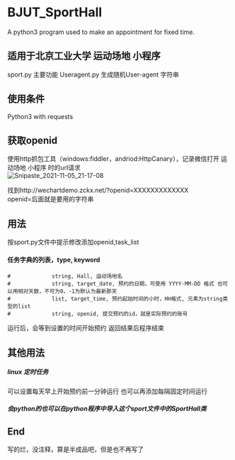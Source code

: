 # BJUT_SportHall
A python3 program used to make an appointment for fixed time.
## 适用于北京工业大学 运动场地 小程序
sport.py 主要功能
Useragent.py 生成随机User-agent 字符串
## 使用条件
Python3 with requests
## 获取openid
使用http抓包工具（windows:fiddler，andriod:HttpCanary），记录微信打开 运动场地 小程序 时的url请求  
![Snipaste_2021-11-05_21-17-08](https://user-images.githubusercontent.com/87631193/140518458-e486fa78-3613-429c-8ac3-625ed6c9c7f3.png)

找到http://wechartdemo.zckx.net/?openid=XXXXXXXXXXXXX  
openid=后面就是要用的字符串
## 用法
按sport.py文件中提示修改添加openid,task_list
 #### 任务字典的列表，type, keyword
    #             string, Hall, 运动场地名 
    #             string, target_date, 预约的日期，可使用 YYYY-MM-DD 格式 也可以用相对天数，不可为0，-1为默认为最新那天
    #             list, target_time, 预约起始时间的小时，HH格式, 元素为string类型的list
    #             string, openid, 提交预约的id，就是实际预约的账号
运行后，会等到设置的时间开始预约
返回结果后程序结束
## 其他用法
##### linux 定时任务 
可以设置每天早上开始预约前一分钟运行
也可以再添加每隔固定时间运行
##### 会python的也可以在python程序中导入这个sport文件中的SportHall类

## End
写的烂，没注释，算是半成品吧，但是也不再写了
